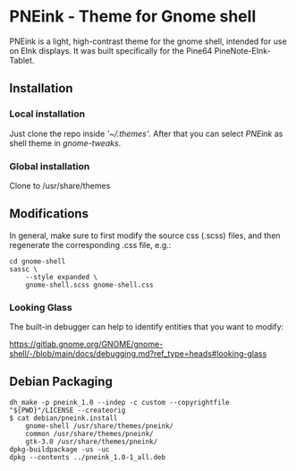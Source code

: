 # PNEink - Theme for Gnome shell

PNEink is a light, high-contrast theme for the gnome shell, intended for use on
EInk displays. It was built specifically for the Pine64 PineNote-EInk-Tablet.

## Installation

### Local installation

Just clone the repo inside *'~/.themes'*. After that you can select *PNEink* as
shell theme in *gnome-tweaks*.

### Global installation

Clone to /usr/share/themes

## Modifications

In general, make sure to first modify the source css (.scss) files, and then
regenerate the corresponding .css file, e.g.:

	cd gnome-shell
	sassc \
		--style expanded \
		gnome-shell.scss gnome-shell.css

### Looking Glass

The built-in debugger can help to identify entities that you want to modify:

https://gitlab.gnome.org/GNOME/gnome-shell/-/blob/main/docs/debugging.md?ref_type=heads#looking-glass

## Debian Packaging

	dh_make -p pneink_1.0 --indep -c custom --copyrightfile "${PWD}"/LICENSE --createorig
	$ cat debian/pneink.install
		gnome-shell /usr/share/themes/pneink/
		common /usr/share/themes/pneink/
		gtk-3.0 /usr/share/themes/pneink/
	dpkg-buildpackage -us -uc
	dpkg --contents ../pneink_1.0-1_all.deb
